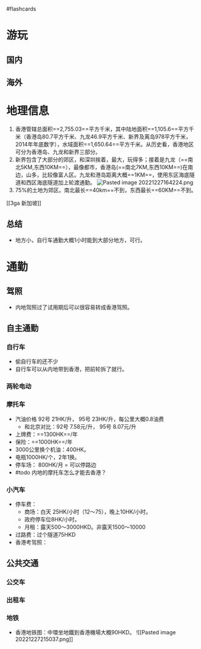 #flashcards 
# 游玩
## 国内
## 海外

# 地理信息
1. 香港管辖总面积==2,755.03==平方千米，其中陆地面积==1,105.6==平方千米（香港岛80.7平方千米、九龙46.9平方千米、新界及离岛978平方千米，2014年年底数字），水域面积==1,650.64==平方千米。从历史看，香港地区可分为香港岛、九龙和新界三部分。
2. 新界包含了大部分的郊区，和深圳挨着，最大，玩得多；接着是九龙（==南北5KM,东西10KM==），最像都市，香港岛(==南北7KM,东西10KM==)在南边，山多，比较像富人区。九龙和港岛距离大概==1KM==，使用东区海底隧道和西区海底隧道加上轮渡通勤。 ![Pasted image 20221227164224.png](https://s2.loli.net/2022/12/27/zJhIP9lLxue3Nqa.png)
3. 75%的土地为郊区。南北最长==40km==不到，东西最长==60KM==不到。 <!--SR:!2022-12-31,3,250!2022-12-31,3,250!2023-01-01,4,270!2022-12-31,3,250!2022-12-31,3,250!2022-12-31,3,250!2022-12-31,3,250!2022-12-31,3,250-->

[[3ga 新加坡]]

## 总结
- 地方小，自行车通勤大概1小时能到大部分地方，可行。


# 通勤
## 驾照
- 内地驾照过了试用期后可以很容易转成香港驾照。

## 自主通勤
### 自行车
- 偷自行车的还不少
- 自行车可以从内地带到香港，把前轮拆了就行。

### 两轮电动

### 摩托车
- 汽油价格 92号 21HK/升， 95号 23HK/升，每公里大概0.8油费
	- 和北京对比：92号 7.58元/升， 95号 8.07元/升
- 上牌费：==1300HK==/年
- 保险：==1000HK==/年
- 3000公里换个机油：400HK。
- 电瓶1000HK/个，2年1换。
- 停车场： 800HK/月 = 可以停路边
- #todo 内地的摩托车怎么才能去香港？ <!--SR:!2022-12-31,3,250!2022-12-31,3,250-->

### 小汽车
- 停车费：
	- 商场：白天 25HK/小时（12～75），晚上10HK/小时。
	- 政府停车位8HK/小时。
	- 月租：露天500～3000HKD。非露天1500～10000
- 过路费：过个隧道75HKD
- 香港考驾照：
## 公共交通

### 公交车

### 出租车

### 地铁
- 香港地铁图：中環坐地鐵到香港機場大概90HKD。 ![[Pasted image 20221227215037.png]]